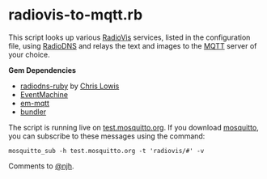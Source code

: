 radiovis-to-mqtt.rb
===================

This script looks up various [RadioVis] services, listed in the configuration file, using [RadioDNS] and relays the text and images to the [MQTT] server of your choice.

**Gem Dependencies**
- [radiodns-ruby] by [Chris Lowis]
- [EventMachine]
- [em-mqtt]
- [bundler]

The script is running live on [test.mosquitto.org]. If you download [mosquitto], you can subscribe to these messages using the command:

    mosquitto_sub -h test.mosquitto.org -t 'radiovis/#' -v

Comments to [@njh].


[RadioDNS]:           http://radiodns.org/
[RadioVis]:           http://en.wikipedia.org/wiki/RadioVIS
[radiodns-ruby]:      http://github.com/bbcrd/radiodns-ruby
[EventMachine]:       http://rubyeventmachine.com/
[Chris Lowis]:        http://twitter.com/chrislo
[MQTT]:               http://mqtt.org/
[em-mqtt]:            http://github.com/njh/ruby-em-mqtt
[bundler]:            http://gembundler.com/
[test.mosquitto.org]: http://test.mosquitto.org/
[mosquitto]:          http://mosquitto.org/
[@njh]:               http://twitter.com/njh
